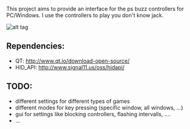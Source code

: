 This project aims to provide an interface for the ps buzz controllers for PC/Windows.
I use the controllers to play you don't know jack.

![alt tag](http://url/to/img.png)

Rependencies:
---------------

* QT: http://www.qt.io/download-open-source/
* HID_API: http://www.signal11.us/oss/hidapi/

TODO:
---------------

* different settings for different types of games
* different modes for key pressing (specific window, all windows, ...)
* gui for settings like blocking controllers, flashing intervalls, ....
* ...
